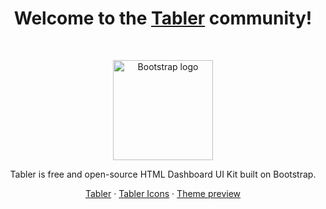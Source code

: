 <h1 align="center">Welcome to the <a href="https://tabler.io/">Tabler</a> community!</h1><br>

<p align="center">
  <a href="https://tabler.io/">
    <img src="https://preview.tabler.io/static/logo-small.svg" alt="Bootstrap logo" width="160" height="160">
  </a>
</p>

<p align="center">
  Tabler is free and open-source HTML Dashboard UI Kit built on Bootstrap.
</p>

<p align="center">
  <a href="https://tabler.io">Tabler</a>
  ·
  <a href="https://tabler-icons.io">Tabler Icons</a>
  ·
  <a href="https://preview.tabler.io">Theme preview</a>
</p>
